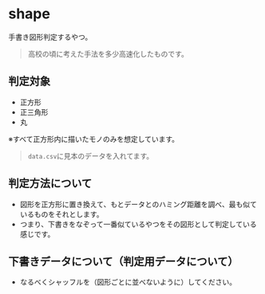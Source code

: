# shape
手書き図形判定するやつ。
> 高校の頃に考えた手法を多少高速化したものです。

## 判定対象
- 正方形
- 正三角形
- 丸

※すべて正方形内に描いたモノのみを想定しています。
> `data.csv`に見本のデータを入れてます。

## 判定方法について
- 図形を正方形に置き換えて、もとデータとのハミング距離を調べ、最も似ているものをそれとします。
- つまり、下書きをなぞって一番似ているやつをその図形として判定している感じです。

## 下書きデータについて（判定用データについて）
- なるべくシャッフルを（図形ごとに並べないように）してください。
